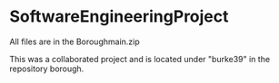 # SoftwareEngineeringProject
All files are in the Boroughmain.zip

This was a collaborated project and is located under "burke39" in the repository borough.
